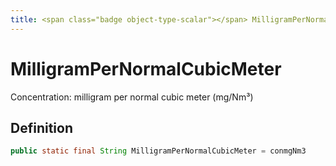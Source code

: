 ```yaml
---
title: <span class="badge object-type-scalar"></span> MilligramPerNormalCubicMeter
---
```

# <span class="badge object-type-scalar"></span> MilligramPerNormalCubicMeter

Concentration: milligram per normal cubic meter (mg/Nm³)

## Definition

```java
public static final String MilligramPerNormalCubicMeter = conmgNm3
```
